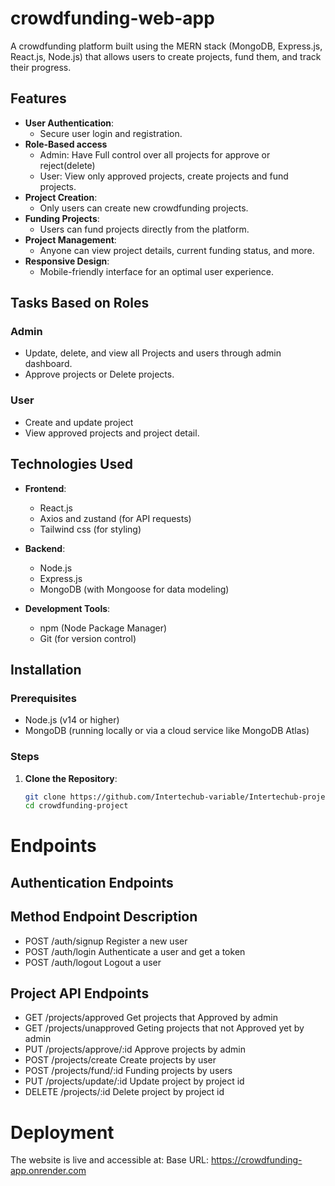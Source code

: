 # crowdfunding-web-app

A crowdfunding platform built using the MERN stack (MongoDB, Express.js, React.js, Node.js) that allows users to create projects, fund them, and track their progress.
## Features
- **User Authentication**:
   - Secure user login and registration.
- **Role-Based access**
   - Admin: Have Full control over all projects for approve or reject(delete)
   - User: View only approved projects, create projects and fund projects. 
- **Project Creation**:
   - Only users can create new crowdfunding projects.
- **Funding Projects**:
   - Users can fund projects directly from the platform.
- **Project Management**:
    - Anyone can view project details, current funding status, and more.
- **Responsive Design**:
   - Mobile-friendly interface for an optimal user experience.
## Tasks Based on Roles
 ### Admin
-  Update, delete, and view all Projects and users through admin dashboard.
- Approve projects or Delete projects.
 ### User
 - Create and update project 
 - View approved projects and project detail.

## Technologies Used
- **Frontend**: 
  - React.js
  - Axios and zustand (for API requests)
  - Tailwind css (for styling)

- **Backend**:
  - Node.js
  - Express.js
  - MongoDB (with Mongoose for data modeling)

- **Development Tools**:
  - npm (Node Package Manager)
  - Git (for version control)
 
## Installation

### Prerequisites

- Node.js (v14 or higher)
- MongoDB (running locally or via a cloud service like MongoDB Atlas)

### Steps

1. **Clone the Repository**:

   ```bash
   git clone https://github.com/Intertechub-variable/Intertechub-project.git
   cd crowdfunding-project

# Endpoints
## Authentication Endpoints
## Method	Endpoint	Description
  - POST	/auth/signup	Register a new user
  - POST	/auth/login	Authenticate a user and get a token 
  - POST /auth/logout Logout a user
  
## Project API Endpoints
- GET /projects/approved Get projects that Approved by admin
- GET /projects/unapproved Geting projects that not Approved yet by admin
- PUT /projects/approve/:id Approve projects by admin
- POST /projects/create Create projects by user
- POST /projects/fund/:id Funding projects by users
- PUT /projects/update/:id Update project by project id
- DELETE /projects/:id Delete project by project id

# Deployment
The website is live and accessible at: Base URL: https://crowdfunding-app.onrender.com
